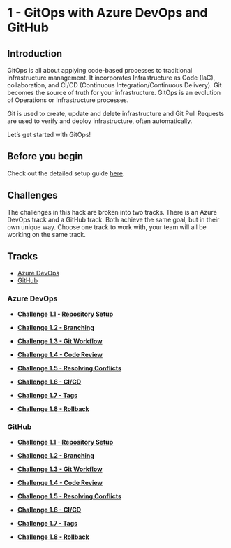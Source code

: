 # 1 - GitOps with Azure DevOps and GitHub

## Introduction

GitOps is all about applying code-based processes to traditional infrastructure management. It incorporates Infrastructure as Code (IaC), collaboration, and CI/CD  (Continuous Integration/Continuous Delivery). Git becomes the source of truth for your infrastructure. GitOps is an evolution of Operations or Infrastructure processes.

Git is used to create, update and delete infrastructure and Git Pull Requests are used to verify and deploy infrastructure, often automatically.

Let’s get started with GitOps!


## Before you begin

Check out the detailed setup guide [here](Setup/readme.md).

## Challenges

The challenges in this hack are broken into two tracks. There is an Azure DevOps track and a GitHub track. Both achieve the same goal, but in their own unique way. Choose one track to work with, your team will all be working on the same track.

## Tracks

* [Azure DevOps](#azure-devops)
* [GitHub](#github)

### Azure DevOps

* [**Challenge 1.1 - Repository Setup**](Challenges/Azure/1.1/readme.md)

* [**Challenge 1.2 - Branching**](Challenges/Azure/1.2/readme.md)

* [**Challenge 1.3 - Git Workflow**](Challenges/Azure/1.3/readme.md)

* [**Challenge 1.4 - Code Review**](Challenges/Azure/1.4/readme.md)

* [**Challenge 1.5 - Resolving Conflicts**](Challenges/Azure/1.5/readme.md)

* [**Challenge 1.6 - CI/CD**](Challenges/Azure/1.6/readme.md)

* [**Challenge 1.7 - Tags**](Challenges/Azure/1.7/readme.md)

* [**Challenge 1.8 - Rollback**](Challenges/Azure/1.8/readme.md)

### GitHub

* [**Challenge 1.1 - Repository Setup**](Challenges/GitHub/1.1/readme.md)

* [**Challenge 1.2 - Branching**](Challenges/GitHub/1.2/readme.md)

* [**Challenge 1.3 - Git Workflow**](Challenges/GitHub/1.3/readme.md)

* [**Challenge 1.4 - Code Review**](Challenges/GitHub/1.4/readme.md)

* [**Challenge 1.5 - Resolving Conflicts**](Challenges/GitHub/1.5/readme.md)

* [**Challenge 1.6 - CI/CD**](Challenges/GitHub/1.6/readme.md)

* [**Challenge 1.7 - Tags**](Challenges/GitHub/1.7/readme.md)

* [**Challenge 1.8 - Rollback**](Challenges/GitHub/1.8/readme.md)